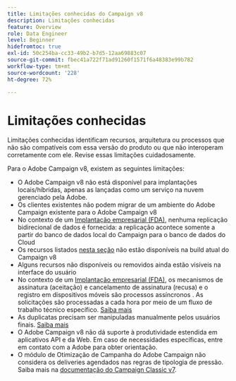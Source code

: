 ```yaml
---
title: Limitações conhecidas do Campaign v8
description: Limitações conhecidas
feature: Overview
role: Data Engineer
level: Beginner
hidefromtoc: true
exl-id: 50c254ba-cc33-49b2-b7d5-12aa69883c07
source-git-commit: fbec41a722f71ad91260f1571f6a48383e99b782
workflow-type: tm+mt
source-wordcount: '228'
ht-degree: 72%

---
```


# Limitações conhecidas

Limitações conhecidas identificam recursos, arquitetura ou processos que não são compatíveis com essa versão do produto ou que não interoperam corretamente com ele. Revise essas limitações cuidadosamente.

Para o Adobe Campaign v8, existem as seguintes limitações:

* O Adobe Campaign v8 não está disponível para implantações locais/híbridas, apenas as lançadas como um serviço na nuvem gerenciado pela Adobe.
* Os clientes existentes não podem migrar de um ambiente do Adobe Campaign existente para o Adobe Campaign v8
* No contexto de um [Implantação empresarial (FDA)](../architecture/enterprise-deployment.md), nenhuma replicação bidirecional de dados é fornecida: a replicação acontece somente a partir do banco de dados local do Campaign para o banco de dados do Cloud
* Os recursos listados [nesta seção](capability-matrix.md#gs-unavailable-features) não estão disponíveis na build atual do Campaign v8
* Alguns recursos não disponíveis ou removidos ainda estão visíveis na interface do usuário
* No contexto de um [Implantação empresarial (FDA)](../architecture/enterprise-deployment.md), os mecanismos de assinatura (aceitação) e cancelamento de assinatura (recusa) e o registro em dispositivos móveis são processos assíncronos . As solicitações são processadas a cada hora por meio de um fluxo de trabalho técnico específico. [Saiba mais](../architecture/replication.md#tech-wf)
* As duplicatas precisam ser manipuladas manualmente pelos usuários finais. [Saiba mais](../architecture/keys.md)
* O Adobe Campaign v8 não dá suporte à produtividade estendida em aplicativos API e da Web. Em caso de necessidades específicas, entre em contato com a Adobe para obter orientação.
* O módulo de Otimização de Campanha do Adobe Campaign não considera os deliveries agendados nas regras de tipologia de pressão. Saiba mais na [documentação do Campaign Classic v7](https://experienceleague.adobe.com/docs/campaign-classic/using/orchestrating-campaigns/campaign-optimization/pressure-rules.html?lang=pt-BR#setting-the-period).